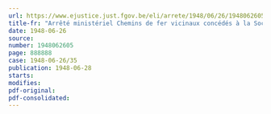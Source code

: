```yaml
---
url: https://www.ejustice.just.fgov.be/eli/arrete/1948/06/26/1948062605/justel
title-fr: "Arrêté ministériel Chemins de fer vicinaux concédés à la Société nationale des Chemins de fer vicinaux. Prix à percevoir pour le transport des voyageurs"
date: 1948-06-26
source:
number: 1948062605
page: 888888
case: 1948-06-26/35
publication: 1948-06-28
starts:
modifies:
pdf-original:
pdf-consolidated:
---
```


